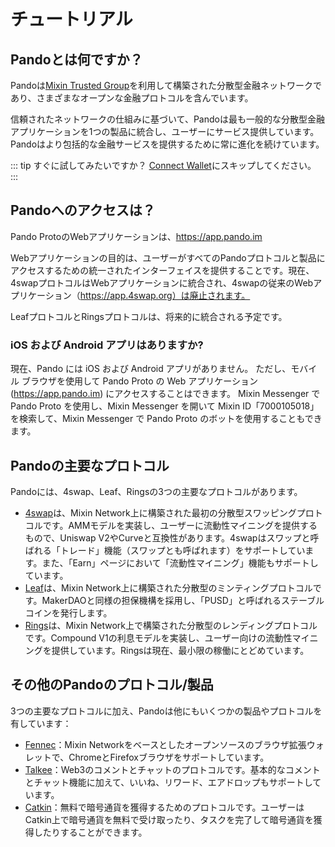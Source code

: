 # チュートリアル

## Pandoとは何ですか？

Pandoは[Mixin Trusted Group](https://docs.pando.im/docs/security/mtg)を利用して構築された分散型金融ネットワークであり、さまざまなオープンな金融プロトコルを含んでいます。

信頼されたネットワークの仕組みに基づいて、Pandoは最も一般的な分散型金融アプリケーションを1つの製品に統合し、ユーザーにサービス提供しています。Pandoはより包括的な金融サービスを提供するために常に進化を続けています。

::: tip
すぐに試してみたいですか？ [Connect Wallet](./connect.md)にスキップしてください。
:::

## Pandoへのアクセスは？

Pando ProtoのWebアプリケーションは、https://app.pando.im

Webアプリケーションの目的は、ユーザーがすべてのPandoプロトコルと製品にアクセスするための統一されたインターフェイスを提供することです。現在、4swapプロトコルはWebアプリケーションに統合され、4swapの従来のWebアプリケーション（https://app.4swap.org）は廃止されます。

LeafプロトコルとRingsプロトコルは、将来的に統合される予定です。

### iOS および Android アプリはありますか?

現在、Pando には iOS および Android アプリがありません。 ただし、モバイル ブラウザを使用して Pando Proto の Web アプリケーション (https://app.pando.im) にアクセスすることはできます。 Mixin Messenger で Pando Proto を使用し、Mixin Messenger を開いて Mixin ID「7000105018」を検索して、Mixin Messenger で Pando Proto のボットを使用することもできます。

## Pandoの主要なプロトコル

Pandoには、4swap、Leaf、Ringsの3つの主要なプロトコルがあります。

- [4swap](https://pando.im/4swap)は、Mixin Network上に構築された最初の分散型スワッピングプロトコルです。AMMモデルを実装し、ユーザーに流動性マイニングを提供するもので、Uniswap V2やCurveと互換性があります。4swapはスワップと呼ばれる「トレード」機能（スワップとも呼ばれます）をサポートしています。また、「Earn」ページにおいて「流動性マイニング」機能もサポートしています。
- [Leaf](https://pando.im/leaf)は、Mixin Network上に構築された分散型のミンティングプロトコルです。MakerDAOと同様の担保機構を採用し、「PUSD」と呼ばれるステーブルコインを発行します。
- [Rings](https://pando.im/rings)は、Mixin Network上で構築された分散型のレンディングプロトコルです。Compound V1の利息モデルを実装し、ユーザー向けの流動性マイニングを提供しています。Ringsは現在、最小限の稼働にとどめています。

## その他のPandoのプロトコル/製品

3つの主要なプロトコルに加え、Pandoは他にもいくつかの製品やプロトコルを有しています：

- [Fennec](https://pando.im/wallet)：Mixin Networkをベースとしたオープンソースのブラウザ拡張ウォレットで、ChromeとFirefoxブラウザをサポートしています。
- [Talkee](https://pando.im/talkee)：Web3のコメントとチャットのプロトコルです。基本的なコメントとチャット機能に加えて、いいね、リワード、エアドロップもサポートしています。
- [Catkin](https://pando.im/catkin)：無料で暗号通貨を獲得するためのプロトコルです。ユーザーはCatkin上で暗号通貨を無料で受け取ったり、タスクを完了して暗号通貨を獲得したりすることができます。
